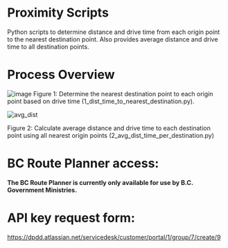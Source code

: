 # Proximity Scripts
Python scripts to determine distance and drive time from each origin point to the nearest destination point. Also provides average distance and drive time to all destination points.

# Process Overview
![image](https://github.com/user-attachments/assets/2e186f26-ca62-4a07-9c91-adabd3153df6)
Figure 1: Determine the nearest destination point to each origin point based on drive time (1_dist_time_to_nearest_destination.py).

![avg_dist](https://github.com/user-attachments/assets/863b8995-1173-46cb-a4ec-6afdd1ad542d)

Figure 2: Calculate average distance and drive time to each destination point using all nearest origin points (2_avg_dist_time_per_destination.py)

# BC Route Planner access:
**The BC Route Planner is currently only available for use by B.C. Government Ministries.**

# API key request form:
https://dpdd.atlassian.net/servicedesk/customer/portal/1/group/7/create/9
